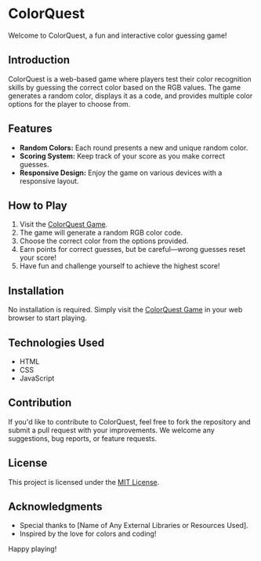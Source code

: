 # ColorQuest

Welcome to ColorQuest, a fun and interactive color guessing game!

## Introduction

ColorQuest is a web-based game where players test their color recognition skills by guessing the correct color based on the RGB values. The game generates a random color, displays it as a code, and provides multiple color options for the player to choose from.

## Features

- **Random Colors:** Each round presents a new and unique random color.
- **Scoring System:** Keep track of your score as you make correct guesses.
- **Responsive Design:** Enjoy the game on various devices with a responsive layout.

## How to Play

1. Visit the [ColorQuest Game](#link-to-your-game).
2. The game will generate a random RGB color code.
3. Choose the correct color from the options provided.
4. Earn points for correct guesses, but be careful—wrong guesses reset your score!
5. Have fun and challenge yourself to achieve the highest score!

## Installation

No installation is required. Simply visit the [ColorQuest Game](#link-to-your-game) in your web browser to start playing.

## Technologies Used

- HTML
- CSS
- JavaScript

## Contribution

If you'd like to contribute to ColorQuest, feel free to fork the repository and submit a pull request with your improvements. We welcome any suggestions, bug reports, or feature requests.

## License

This project is licensed under the [MIT License](LICENSE.md).

## Acknowledgments

- Special thanks to [Name of Any External Libraries or Resources Used].
- Inspired by the love for colors and coding!

Happy playing!
